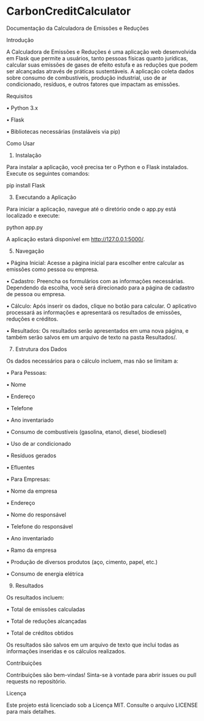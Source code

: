 # CarbonCreditCalculator

Documentação da Calculadora de Emissões e Reduções

Introdução

A Calculadora de Emissões e Reduções é uma aplicação web desenvolvida em Flask que permite a usuários, tanto pessoas físicas quanto jurídicas, calcular suas emissões de gases de efeito estufa e as reduções que podem ser alcançadas através de práticas sustentáveis. A aplicação coleta dados sobre consumo de combustíveis, produção industrial, uso de ar condicionado, resíduos, e outros fatores que impactam as emissões.

Requisitos

•	Python 3.x

•	Flask

•	Bibliotecas necessárias (instaláveis via pip)

Como Usar

1. Instalação

Para instalar a aplicação, você precisa ter o Python e o Flask instalados. Execute os seguintes comandos:

pip install Flask

3. Executando a Aplicação
   
Para iniciar a aplicação, navegue até o diretório onde o app.py está localizado e execute:

python app.py

A aplicação estará disponível em http://127.0.0.1:5000/.

5. Navegação
   
•	Página Inicial: Acesse a página inicial para escolher entre calcular as emissões como pessoa ou empresa.

•	Cadastro: Preencha os formulários com as informações necessárias. Dependendo da escolha, você será direcionado para a página de cadastro de pessoa ou empresa.

•	Cálculo: Após inserir os dados, clique no botão para calcular. O aplicativo processará as informações e apresentará os resultados de emissões, reduções e créditos.

•	Resultados: Os resultados serão apresentados em uma nova página, e também serão salvos em um arquivo de texto na pasta Resultados/.

7. Estrutura dos Dados
   
Os dados necessários para o cálculo incluem, mas não se limitam a:

•	Para Pessoas:

•	Nome

•	Endereço

•	Telefone

•	Ano inventariado

•	Consumo de combustíveis (gasolina, etanol, diesel, biodiesel)

•	Uso de ar condicionado

•	Resíduos gerados

•	Efluentes

•	Para Empresas:

•	Nome da empresa

•	Endereço

•	Nome do responsável

•	Telefone do responsável

•	Ano inventariado

•	Ramo da empresa

•	Produção de diversos produtos (aço, cimento, papel, etc.)

•	Consumo de energia elétrica

9. Resultados
   
Os resultados incluem:

•	Total de emissões calculadas

•	Total de reduções alcançadas

•	Total de créditos obtidos

Os resultados são salvos em um arquivo de texto que inclui todas as informações inseridas e os cálculos realizados.

Contribuições

Contribuições são bem-vindas! Sinta-se à vontade para abrir issues ou pull requests no repositório.

Licença

Este projeto está licenciado sob a Licença MIT. Consulte o arquivo LICENSE para mais detalhes.
